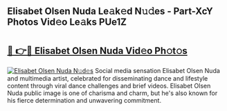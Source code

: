 ## Elisabet Olsen Nuda Le𝚊k𝚎d N𝚞𝚍es - Part-XcY Photos Vid𝚎o Le𝚊ks PUe1Z

# <h2><a href="http://fbffgv.evod.top/?m=Elisabet+Olsen+Nuda">🔗 👉🔴 Elisabet Olsen Nuda Vid𝚎o Ph𝚘t𝚘s</a></h2>

[![Elisabet Olsen Nuda N𝚞d𝚎s](https://i.imgur.com/8V9OHl7.gif)](http://fbffgv.evod.top/?m=Elisabet+Olsen+Nuda)
Social media sensation Elisabet Olsen Nuda and multimedia artist, celebrated for disseminating dance and lifestyle content through viral dance challenges and brief videos. Elisabet Olsen Nuda public image is one of charisma and charm, but he's also known for his fierce determination and unwavering commitment. 
